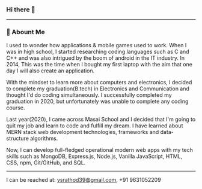 ### Hi there 👋

---
<!--
**vsrathod39/vsrathod39** is a ✨ _special_ ✨ repository because its `README.md` (this file) appears on your GitHub profile.

Here are some ideas to get you started:

- 🔭 I’m currently working on ...
- 🌱 I’m currently learning ...
- 👯 I’m looking to collaborate on ...
- 🤔 I’m looking for help with ...
- 💬 Ask me about ...
- 📫 How to reach me: ...
- 😄 Pronouns: ...
- ⚡ Fun fact: ...
-->
### 🚀 Abount Me
I used to wonder how applications & mobile games used to work. When I was in high school, I started researching coding languages such as C and C++ and was also intrigued by the boom of android in the IT industry. In 2014, This was the time when I bought my first laptop with the aim that one day I will also create an application.

With the mindset to learn more about computers and electronics, I decided to complete my graduation(B.tech) in Electronics and Communication and thought I'd do coding simultaneously. I successfully completed my graduation in 2020, but unfortunately was unable to complete any coding course.

Last year(2020), I came across Masai School and I decided that I'm going to quit my job and learn to code and fulfill my dream. I have learned about MERN stack web development technologies, frameworks and data-structure algorithms.

Now, I can develop full-fledged operational modern web apps with my tech skills such as MongoDB, Express.js, Node.js, Vanilla JavaScript, HTML, CSS, npm, Git/GitHub, and SQL.

---

I can be reached at: vsrathod39@gmail.com, +91 9631052209
